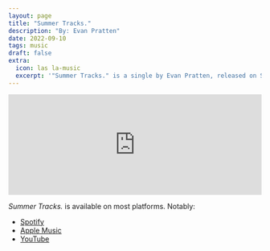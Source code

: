 ```yaml
---
layout: page
title: "Summer Tracks." 
description: "By: Evan Pratten"
date: 2022-09-10
tags: music
draft: false
extra:
  icon: las la-music
  excerpt: '"Summer Tracks." is a single by Evan Pratten, released on September 10, 2022.'
---
```


<iframe src="https://open.spotify.com/embed/album/3bcakhzNwyK40K0TowcT0m?utm_source=generator&theme=0" width="100%" height="200" frameBorder="0" allowfullscreen="" allow="autoplay; clipboard-write; encrypted-media; fullscreen; picture-in-picture"></iframe>

*Summer Tracks.* is available on most platforms. Notably:

- [Spotify](https://open.spotify.com/album/3bcakhzNwyK40K0TowcT0m)
- [Apple Music](https://music.apple.com/us/album/summer-tracks-single/1644648783)
- [YouTube](https://www.youtube.com/watch?v=4eGT687x_aY&list=OLAK5uy_m9Sqza5nxt3ezFVAM30y418FqGr0w22mo)

